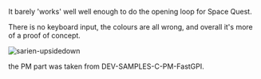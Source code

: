 It barely 'works' well well enough to do the opening loop for Space Quest.

There is no keyboard input, the colours are all wrong, and overall it's more of a proof of concept.

![sarien-upsidedown](https://github.com/neozeed/sarienPM/assets/9031439/a58b1158-e590-45f7-bcc6-7bb29d575f7e)

the PM part was taken from DEV-SAMPLES-C-PM-FastGPI.  
